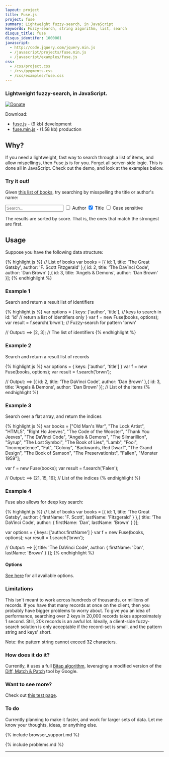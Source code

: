 ```yaml
---
layout: project
title: Fuse.js
project: fuse
summary: Lightweight fuzzy-search, in JavaScript
keywords: Fuzzy-search, string algorithm, list, search
disqus_title: fuse
disqus_identifer: 1000001
javascript:
  - http://code.jquery.com/jquery.min.js
  - /javascript/projects/fuse.min.js
  - /javascript/examples/fuse.js
css:
  - /css/project.css
  - /css/pygments.css
  - /css/examples/fuse.css
---
```


### Lightweight fuzzy-search, in JavaScript.

[![Donate](https://img.shields.io/badge/Donate-PayPal-green.svg)](https://www.paypal.me/kirorisk)

Download:

<ul class="download-list">
  <li><a href="https://raw.github.com/krisk/fuse/master/src/fuse.js">fuse.js</a> - (9 kb) development</li>
  <li><a href="https://raw.github.com/krisk/fuse/master/src/fuse.min.js">fuse.min.js</a> - (1.58 kb) production</li>
</ul>

## Why?

If you need a lightweight, fast way to search through a list of items, and allow mispellings, then Fuse.js is for you.  Forget all server-side logic.  This is done all in JavaScript.  Check out the demo, and look at the examples below.

### Try it out!

Given [this list of books](http://www.kiro.me/data/books.json), try searching by misspelling the title or author's name:

<input id="inputSearch" placeholder="Search..." />
<input id="author" type="checkbox" class="fuse-checkbox" />
<label for="author" >Author</label>

<input id="title" type="checkbox" checked="true" class="fuse-checkbox" />
<label for="title">Title</label>

<input id="case" type="checkbox" class="fuse-checkbox" />
<label for="case">Case sensitive</label>

The results are sorted by score. That is, the ones that match the strongest are first.

<ul id="results">
</ul>

## Usage

Suppose you have the following data structure:

{% highlight js %}
// List of books
var books = [{
  id: 1,
  title: 'The Great Gatsby',
  author: 'F. Scott Fitzgerald'
},{
  id: 2,
  title: 'The DaVinci Code',
  author: 'Dan Brown'
},{
  id: 3,
  title: 'Angels & Demons',
  author: 'Dan Brown'
}];
{% endhighlight %}

### Example 1

Search and return a result list of identifiers

{% highlight js %}
var options = {
  keys: ['author', 'title'],   // keys to search in
  id: 'id'                     // return a list of identifiers only
}
var f = new Fuse(books, options);
var result = f.search('brwn'); // Fuzzy-search for pattern 'brwn'

// Output:
==> [2, 3]; // The list of identifiers
{% endhighlight %}

### Example 2

Search and return a result list of records

{% highlight js %}
var options = {
  keys: ['author', 'title']
}
var f = new Fuse(books, options);
var result = f.search('brwn');

// Output:
==>
[{
  id: 2,
  title: 'The DaVinci Code',
  author: 'Dan Brown'
},{
  id: 3,
  title: 'Angels & Demons',
  author: 'Dan Brown'
}]; // List of the items
{% endhighlight %}

### Example 3

Search over a flat array, and return the indices

{% highlight js %}
var books = ["Old Man's War", "The Lock Artist", "HTML5", "Right Ho Jeeves", "The Code of the Wooster", "Thank You Jeeves", "The DaVinci Code", "Angels & Demons", "The Silmarillion", "Syrup", "The Lost Symbol", "The Book of Lies", "Lamb", "Fool", "Incompetence", "Fat", "Colony", "Backwards, Red Dwarf", "The Grand Design", "The Book of Samson", "The Preservationist", "Fallen", "Monster 1959"];

var f = new Fuse(books);
var result = f.search('Falen');

// Output:
==> [21, 15, 16]; // List of the indices
{% endhighlight %}

### Example 4

Fuse also allows for deep key search:

{% highlight js %}
// List of books
var books = [{
  id: 1,
  title: 'The Great Gatsby',
  author: {
    firstName: 'F. Scott',
    lastName: 'Fitzgerald'
  }
},{
  title: 'The DaVinci Code',
  author: {
    firstName: 'Dan',
    lastName: 'Brown'
  }
}];

var options = {
  keys: ['author.firstName']
}
var f = new Fuse(books, options);
var result = f.search('brwn');

// Output:
==>
[{
  title: 'The DaVinci Code',
  author: {
    firstName: 'Dan',
    lastName: 'Brown'
  }
}];
{% endhighlight %}

#### Options

[See here](https://github.com/krisk/Fuse#options "Fuse options") for all available options.

### Limitations

This isn't meant to work across hundreds of thousands, or millions of records. If you have that many records at once on the client, then you probably have bigger problems to worry about. To give you an idea of performance, searching over 2 keys in 20,000 records takes approximately 1 second. Still, 20k records is an awful lot. Ideally, a client-side fuzzy-search solution is only acceptable if the record-set is small, and the pattern string and keys' short.

Note: the pattern string cannot exceed 32 characters.

### How does it do it?

Currently, it uses a full [Bitap algorithm](http://en.wikipedia.org/wiki/Bitap_algorithm "Bitap algorithm - wiki"), leveraging a modified version of the [Diff, Match & Patch](http://code.google.com/p/google-diff-match-patch/ "Diff, Match & Patch") tool by Google.

### Want to see more?

Check out [this test page](http://kiro.me/exp/fuse.html).

### To do

Currently planning to make it faster, and work for larger sets of data.  Let me know your thoughts, ideas, or anything else.

{% include browser_support.md %}

{% include problems.md %}

- - -
